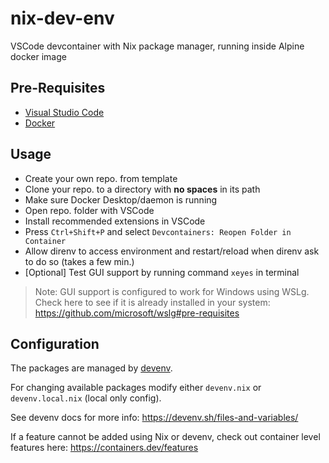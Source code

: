 # nix-dev-env

VSCode devcontainer with Nix package manager, running inside Alpine docker image

## Pre-Requisites

- [Visual Studio Code](https://code.visualstudio.com/)
- [Docker](https://www.docker.com/get-started/)

## Usage

- Create your own repo. from template
- Clone your repo. to a directory with **no spaces** in its path
- Make sure Docker Desktop/daemon is running
- Open repo. folder with VSCode
- Install recommended extensions in VSCode
- Press `Ctrl+Shift+P` and select `Devcontainers: Reopen Folder in Container`
- Allow direnv to access environment and restart/reload when direnv ask to do so (takes a few min.)
- [Optional] Test GUI support by running command `xeyes` in terminal

> Note: GUI support is configured to work for Windows using WSLg. Check here to see if it is already installed in your system: https://github.com/microsoft/wslg#pre-requisites

## Configuration

The packages are managed by [devenv](https://devenv.sh/).

For changing available packages modify either `devenv.nix` or `devenv.local.nix` (local only config).

See devenv docs for more info: https://devenv.sh/files-and-variables/

If a feature cannot be added using Nix or devenv, check out container level features here: https://containers.dev/features